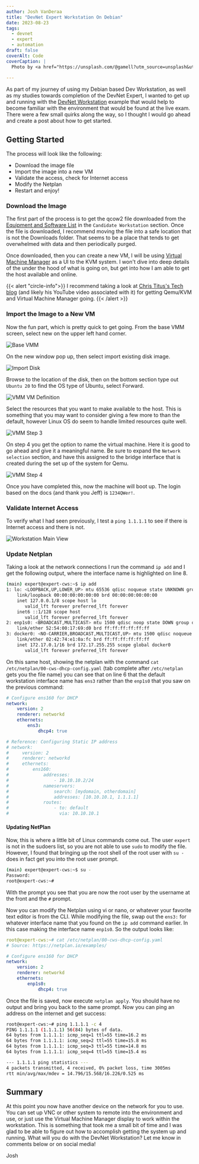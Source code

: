 ```yaml
---
author: Josh VanDeraa
title: "DevNet Expert Workstation On Debian"
date: 2023-08-23
tags:
  - devnet
  - expert
  - automation
draft: false
coverAlt: Code
coverCaption: |
  Photo by <a href="https://unsplash.com/@gamell?utm_source=unsplash&utm_medium=referral&utm_content=creditCopyText">Joan Gamell</a> on <a href="https://unsplash.com/photos/ZS67i1HLllo?utm_source=unsplash&utm_medium=referral&utm_content=creditCopyText">Unsplash</a>
  
---
```


As part of my journey of using my Debian based Dev Workstation, as well as my studies towards completion of the DevNet Expert, I wanted to get up and running with the [DevNet Workstation](https://learningnetwork.cisco.com/s/article/devnet-expert-equipment-and-software-list) example that would help to become familiar with the environment that would be found at the live exam. There were a few small quirks along the way, so I thought I would go ahead and create a post about how to get started.

## Getting Started

The process will look like the following:

- Download the image file
- Import the image into a new VM
- Validate the access, check for Internet access
- Modify the Netplan
- Restart and enjoy!

### Download the Image

The first part of the process is to get the qcow2 file downloaded from the [Equipment and Software List](https://learningnetwork.cisco.com/s/article/devnet-expert-equipment-and-software-list) in the `Candidate Workstation` section. Once the file is downloaded, I recommend moving the file into a safe location that is not the Downloads folder. That seems to be a place that tends to get overwhelmed with data and then periodically purged.

Once downloaded, then you can create a new VM, I will be using [Virtual Machine Manager](https://virt-manager.org/) as a UI to the KVM system. I won't dive into deep details of the under the hood of what is going on, but get into how I am able to get the host available and online.

{{< alert "circle-info">}}
I recommend taking a look at [Chris Titus's Tech blog](https://christitus.com/vm-setup-in-linux/) (and likely his YouTube video associated with it) for getting Qemu/KVM and Virtual Machine Manager going.
{{< /alert >}}

### Import the Image to a New VM

Now the fun part, which is pretty quick to get going. From the base VMM screen, select new on the upper left hand corner.

![Base VMM](vmm_home.png)

On the new window pop up, then select import existing disk image.

![Import Disk](vmm_step1.png)

Browse to the location of the disk, then on the bottom section type out `Ubuntu 20` to find the OS type of Ubuntu, select Forward.

![VMM VM Definition](vmm_step2.png)

Select the resources that you want to make available to the host. This is something that you may want to consider giving a few more to than the default, however Linux OS do seem to handle limited resources quite well.

![VMM Step 3](vmm_step3.png)

On step 4 you get the option to name the virtual machine. Here it is good to go ahead and give it a meaningful name. Be sure to expand the `Network selection` section, and have this assigned to the bridge interface that is created during the set up of the system for Qemu.

![VMM Step 4](vmm_step4.png)

Once you have completed this, now the machine will boot up. The login based on the docs (and thank you Jeff) is `1234QWer!`. 

### Validate Internet Access

To verify what I had seen previously, I test a `ping 1.1.1.1` to see if there is Internet access and there is not.

![Workstation Main View](wks_main.png)

### Update Netplan

Taking a look at the network connections I run the command `ip add` and I get the following output, where the interface name is highlighted on line 8.

```bash {linenos="table",hl_lines=[8]}
(main) expert@expert-cws:~$ ip add
1: lo: <LOOPBACK,UP,LOWER_UP> mtu 65536 qdisc noqueue state UNKNOWN group default qlen 1000
    link/loopback 00:00:00:00:00:00 brd 00:00:00:00:00:00
    inet 127.0.0.1/8 scope host lo
       valid_lft forever preferred_lft forever
    inet6 ::1/128 scope host 
       valid_lft forever preferred_lft forever
2: enp1s0: <BROADCAST,MULTICAST> mtu 1500 qdisc noop state DOWN group default qlen 1000
    link/ether 52:54:00:17:69:d0 brd ff:ff:ff:ff:ff:ff
3: docker0: <NO-CARRIER,BROADCAST,MULTICAST,UP> mtu 1500 qdisc noqueue state DOWN group default 
    link/ether 02:42:74:e1:0a:fc brd ff:ff:ff:ff:ff:ff
    inet 172.17.0.1/16 brd 172.17.255.255 scope global docker0
       valid_lft forever preferred_lft forever

```

On this same host, showing the netplan with the command `cat /etc/netplan/00-cws-dhcp-config.yaml` (tab complete after `/etc/netplan` gets you the file name) you can see that on line 6 that the default workstation interface name has `ens3` rather than the `enp1s0` that you saw on the previous command:

```yaml {linenos="table",hl_lines=[6]}
# Configure ens160 for DHCP
network:
    version: 2
    renderer: networkd
    ethernets:
        ens3:
            dhcp4: true

# Reference: Configuring Static IP address
# network:
#     version: 2
#     renderer: networkd
#     ethernets:
#         ens160:
#             addresses:
#                 - 10.10.10.2/24
#             nameservers:
#                 search: [mydomain, otherdomain]
#                 addresses: [10.10.10.1, 1.1.1.1]
#             routes:
#                 - to: default
#                   via: 10.10.10.1
```

#### Updating NetPlan

Now, this is where a little bit of Linux commands come out. The user `expert` is not in the sudoers list, so you are not able to use `sudo` to modify the file. However, I found that bringing up the root shell of the root user with `su -` does in fact get you into the root user prompt.

```bash
(main) expert@expert-cws:~$ su -
Password: 
root@expert-cws:~# 
```

With the prompt you see that you are now the root user by the username at the front and the `#` prompt.

Now you can modify the Netplan using vi or nano, or whatever your favorite text editor is from the CLI. While modifying the file, swap out the `ens3:` for whatever interface name that you found on the `ip add` command earlier. In this case making the interface name `enp1s0`. So the output looks like:

```yaml
root@expert-cws:~# cat /etc/netplan/00-cws-dhcp-config.yaml 
# Source: https://netplan.io/examples/

# Configure ens160 for DHCP
network:
    version: 2
    renderer: networkd
    ethernets:
        enp1s0:
            dhcp4: true

```

Once the file is saved, now execute `netplan apply`. You should have no output and bring you back to the same prompt. Now you can ping an address on the internet and get success:

```bash
root@expert-cws:~# ping 1.1.1.1 -c 4
PING 1.1.1.1 (1.1.1.1) 56(84) bytes of data.
64 bytes from 1.1.1.1: icmp_seq=1 ttl=55 time=16.2 ms
64 bytes from 1.1.1.1: icmp_seq=2 ttl=55 time=15.8 ms
64 bytes from 1.1.1.1: icmp_seq=3 ttl=55 time=14.8 ms
64 bytes from 1.1.1.1: icmp_seq=4 ttl=55 time=15.4 ms

--- 1.1.1.1 ping statistics ---
4 packets transmitted, 4 received, 0% packet loss, time 3005ms
rtt min/avg/max/mdev = 14.796/15.568/16.226/0.525 ms

```

## Summary

At this point you now have another device on the network for you to use. You can set up VNC or other system to remote into the environment and use, or just use the Virtual Machine Manager display to work within the workstation. This is something that took me a small bit of time and I was glad to be able to figure out how to accomplish getting the system up and running. What will you do with the DevNet Workstation? Let me know in comments below or on social media!

Josh